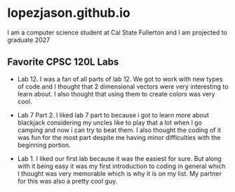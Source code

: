 # lopezjason.github.io

I am a computer science student at Cal State Fullerton and I am projected to graduate 2027

## Favorite CPSC 120L Labs 
* Lab 12.
    I was a fan of all parts of lab 12. We got to work with new types of code and I thought that 2 dimensional vectors were very interesting to learn about. I also thought that using them to create colors was very cool.

* Lab 7 Part 2.
    I liked lab 7 part to because i got to learn more about blackjack considering my uncles like to play that a lot when I go camping and now i can try to beat them. I also thought the coding of it was fun for the most part despite me having minor difficulties with  the beginning portion.

* Lab 1.
    I liked our first lab because it was the easiest for sure. But along with it being easy it was my first introduction to coding in general which I thought was very memorable which is why it is on my list. My partner for this was also a pretty cool guy.
